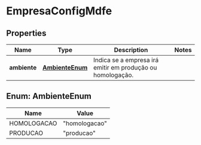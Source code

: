 

# EmpresaConfigMdfe


## Properties

| Name | Type | Description | Notes |
|------------ | ------------- | ------------- | -------------|
|**ambiente** | [**AmbienteEnum**](#AmbienteEnum) | Indica se a empresa irá emitir em produção ou homologação. |  |



## Enum: AmbienteEnum

| Name | Value |
|---- | -----|
| HOMOLOGACAO | &quot;homologacao&quot; |
| PRODUCAO | &quot;producao&quot; |



